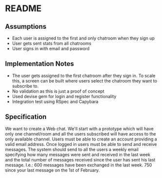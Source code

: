 # README

## Assumptions
- Each user is assigned to the first and only chatroom when they sign up
- User gets sent stats from all chatrooms
- User signs in with email and password

## Implementation Notes
- The user gets assigned to the first chatroom after they sign in. To scale this, a screen can be built where users select the chatroom they want to subscribe to.
- No validation as this is just a proof of concept
- Used devise gem for login and register functionality
- Integration test using RSpec and Capybara

## Specification

We want to create a Web chat.
We'll start with a prototype which will have only one channel/room and all the
users subscribed will have access to the only available channel.
Users must be able to create an account providing a valid email address.
Once logged in users must be able to send and receive messages.
The system should send to all the users a weekly email specifying how many
messages were sent and received in the last week and the total number of
messages received since the user has sent his last message.
I.e.:
600 messages have been exchanged in the last week.
750 since your last message on the 1st of February.